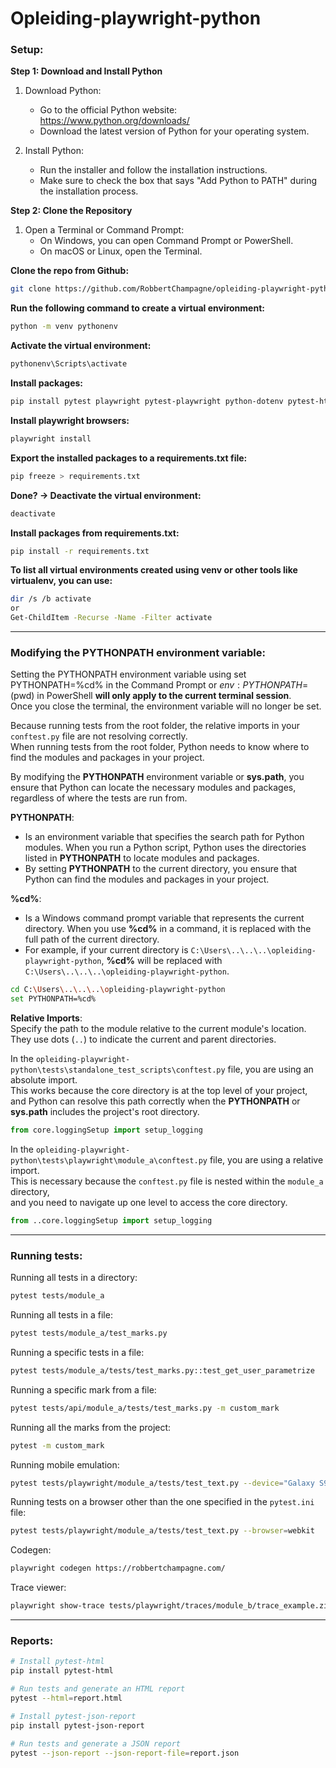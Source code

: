 # Opleiding-playwright-python


### Setup:
**Step 1: Download and Install Python**
1. Download Python:
    - Go to the official Python website: https://www.python.org/downloads/
    - Download the latest version of Python for your operating system.

2. Install Python:
    - Run the installer and follow the installation instructions.
    - Make sure to check the box that says "Add Python to PATH" during the installation process.

**Step 2: Clone the Repository**
1. Open a Terminal or Command Prompt:
    - On Windows, you can open Command Prompt or PowerShell.
    - On macOS or Linux, open the Terminal.

**Clone the repo from Github:**
```Bash
git clone https://github.com/RobbertChampagne/opleiding-playwright-python.git
```

**Run the following command to create a virtual environment:**
```Bash
python -m venv pythonenv
```

**Activate the virtual environment:**
```Bash
pythonenv\Scripts\activate
```

**Install packages:**
```Bash
pip install pytest playwright pytest-playwright python-dotenv pytest-html 
```

**Install playwright browsers:**
```Bash
playwright install
```

**Export the installed packages to a requirements.txt file:**
```Bash
pip freeze > requirements.txt
```

**Done? -> Deactivate the virtual environment:**
```Bash
deactivate
```

**Install packages from requirements.txt:**
```Bash
pip install -r requirements.txt
```

**To list all virtual environments created using venv or other tools like virtualenv, you can use:**
```Bash
dir /s /b activate
or
Get-ChildItem -Recurse -Name -Filter activate
```

---

### Modifying the PYTHONPATH environment variable:
Setting the PYTHONPATH environment variable using set PYTHONPATH=%cd% in the Command Prompt or $env:PYTHONPATH=$(pwd) in PowerShell **will only apply to the current terminal session**.<br> 
Once you close the terminal, the environment variable will no longer be set.<br>

Because running tests from the root folder, the relative imports in your `conftest.py` file are not resolving correctly.<br> 
When running tests from the root folder, Python needs to know where to find the modules and packages in your project.<br> 

By modifying the **PYTHONPATH** environment variable or **sys.path**, you ensure that Python can locate the necessary modules and packages,<br>
regardless of where the tests are run from.

**PYTHONPATH**:
- Is an environment variable that specifies the search path for Python modules. 
When you run a Python script, Python uses the directories listed in **PYTHONPATH** to locate modules and packages.
- By setting **PYTHONPATH** to the current directory, you ensure that Python can find the modules and packages in your project.

**%cd%**:
- Is a Windows command prompt variable that represents the current directory. 
When you use **%cd%** in a command, it is replaced with the full path of the current directory.
- For example, if your current directory is `C:\Users\..\..\..\opleiding-playwright-python`, **%cd%** will be replaced with `C:\Users\..\..\..\opleiding-playwright-python`.

```Bash
cd C:\Users\..\..\..\opleiding-playwright-python
set PYTHONPATH=%cd%
```

**Relative Imports**:<br>
Specify the path to the module relative to the current module's location.<br>
They use dots (`..`) to indicate the current and parent directories.

In the `opleiding-playwright-python\tests\standalone_test_scripts\conftest.py` file, you are using an absolute import.<br>
This works because the core directory is at the top level of your project,<br> 
and Python can resolve this path correctly when the **PYTHONPATH** or **sys.path** includes the project's root directory.
```Python
from core.loggingSetup import setup_logging
```

In the `opleiding-playwright-python\tests\playwright\module_a\conftest.py` file, you are using a relative import.<br>
This is necessary because the `conftest.py` file is nested within the `module_a` directory,<br> 
and you need to navigate up one level to access the core directory.
```Python
from ..core.loggingSetup import setup_logging
```

---

### Running tests:

Running all tests in a directory:
```Bash
pytest tests/module_a
```

Running all tests in a file:
```Bash
pytest tests/module_a/test_marks.py 
```

Running a specific tests in a file:
```Bash
pytest tests/module_a/tests/test_marks.py::test_get_user_parametrize 
```

Running a specific mark from a file:
```Bash
pytest tests/api/module_a/tests/test_marks.py -m custom_mark
```

Running all the marks from the project:
```Bash
pytest -m custom_mark
```
Running mobile emulation:
```Bash
pytest tests/playwright/module_a/tests/test_text.py --device="Galaxy S9+"
```

Running tests on a browser other than the one specified in the `pytest.ini` file:
```Bash
pytest tests/playwright/module_a/tests/test_text.py --browser=webkit  
```

Codegen:
```Bash
playwright codegen https://robbertchampagne.com/
```

Trace viewer:
```Bash
playwright show-trace tests/playwright/traces/module_b/trace_example.zip
```

---

### Reports:

```Bash
# Install pytest-html
pip install pytest-html

# Run tests and generate an HTML report
pytest --html=report.html

# Install pytest-json-report
pip install pytest-json-report

# Run tests and generate a JSON report
pytest --json-report --json-report-file=report.json

```